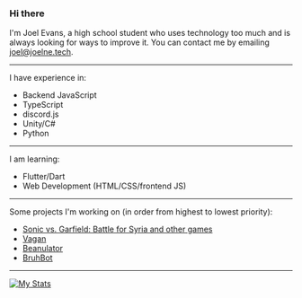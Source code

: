 ### Hi there 
I'm Joel Evans, a high school student who uses technology too much and is always looking for ways to improve it.
You can contact me by emailing joel@joelne.tech.

---

I have experience in:
 - Backend JavaScript
 - TypeScript
 - discord.js
 - Unity/C#
 - Python

---

I am learning:
 - Flutter/Dart
 - Web Development (HTML/CSS/frontend JS)

---

Some projects I'm working on (in order from highest to lowest priority):
 - [Sonic vs. Garfield: Battle for Syria and other games](https://github.com/Moyai-Studios)
 - [Vagan](https://github.com/JuhJuhButts/Vagan)
 - [Beanulator](https://github.com/Decaffeinated-Studios/Beanulator) 
 - [BruhBot](https://github.com/JuhJuhButts/BruhBot)

---

[![My Stats](https://github-readme-stats.vercel.app/api?username=JuhJuhButts&count_private=true&show_icons=true&theme=radical)](https://github.com/anuraghazra/github-readme-stats)
